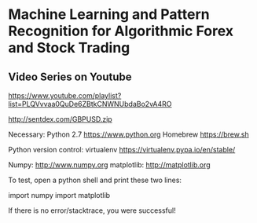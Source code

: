 
# Machine Learning and Pattern Recognition for Algorithmic Forex and Stock Trading #

## Video Series on Youtube ##
https://www.youtube.com/playlist?list=PLQVvvaa0QuDe6ZBtkCNWNUbdaBo2vA4RO

http://sentdex.com/GBPUSD.zip

Necessary:
Python 2.7  https://www.python.org
Homebrew    https://brew.sh

Python version control:
virtualenv  https://virtualenv.pypa.io/en/stable/

Numpy:      http://www.numpy.org
matplotlib: http://matplotlib.org

To test, open a python shell and print these two lines:

import numpy
import matplotlib

If there is no error/stacktrace, you were successful!
